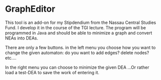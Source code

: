 # GraphEditor

This tool is an add-on for my Stipdendium from the Nassau Central Studies Fund. I develop it in the course of the TGI lecture. The program will be programmed in Java and should be able to minimize a graph and convert NEAs into DEAs.

There are only a few buttons. in the left menu you choose how you want to change the given automaton: do you want to add edges? delete nodes? etc....

In the right menu you can choose to minimize the given DEA ...Or rather load a test-DEA to save the work of entering it.
